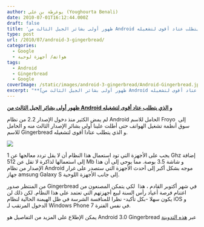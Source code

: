 ```yaml
---
author: يوغرطة بن علي (Youghourta Benali)
date: 2010-07-01T16:12:44.000Z
draft: false
title: 'ظهور أولى بشائر الجيل الثالث من Android و الذي يتطلب عتاد أقوى لتشغيله  '
type: post
url: /2010/07/android-3-gingerbread/
categories:
  - Google
  - هواتف/ أجهزة لوحية
tags:
  - Android
  - Gingerbread
  - Google
coverImage: /static/images/android-3-gingerbread/Android-Gingerbread.jpg
excerpt: "**[ظهور أولى بشائر الجيل الثالث من Android و الذي يتطلب عتاد أقوى لتشغيله](https://www.it-scoop.com/2010/07/android-3-gingerbread/)**\n\nلم يمض الكثير منذ دخول الإصدار 2.2 من نظام Android الحامل للاسم Froyo \_إلى سوق أنظمة تشغيل الهواتف حتى أطلت علينا أولى بشائر الإصدار الثالث منه و الحامل"
---
```

**[ظهور أولى بشائر الجيل الثالث من Android و الذي يتطلب عتاد أقوى لتشغيله](https://www.it-scoop.com/2010/07/android-3-gingerbread/)**

لم يمض الكثير منذ دخول الإصدار 2.2 من نظام Android الحامل للاسم Froyo  إلى سوق أنظمة تشغيل الهواتف حتى أطلت علينا أولى بشائر الإصدار الثالث منه و الحامل للاسم Gingerbread و الذي يتطلب عتادا أقوى لتشغيله.

![](/static/images/android-3-gingerbread/Android-Gingerbread.jpg)

يجب على الأجهزة التي تود استعمال هذا النظام أن لا يقل تردد معالجها عن 1 Ghz إضافة إلى استعمالها لذاكرة لا تقل عن 512 Mb و شاشة 3.5 بوصة. مما يوحي إلى أن هذا الإصدار من نظام Android موجه بشكل أكبر إلى أحدث الأجهزة التي ستصدر على غرار جهاز amsung Galaxy S إلى جانب الأجهزة اللوحية.

من المنتظر صدور Gingerbread في شهر أكتوبر القادم ، هذا  لكي يتمكن المصنعون من اغتنام فرصة أعياد رأس السنة لبيع أجهزتهم التي تعتمد على هذا النظام. لكن ذلك لن يكون سهلا -بكل تأكيد- نظرا للمنافسة الشرسة في ظل الهيمنة الحالية لنظام iOS و الدخول المرتقب لـ Windows Phone 7 في نفس الفترة.

يمكن الإطلاع على المزيد من التفاصيل هو Android 3.0 Gingerbread عبر [هذه التدوينة](http://www.unwiredview.com/2010/06/30/android-3-0-gingerbread-details-1280x760-resolution-1ghz-minimum-specs-mid-oct-release/)
